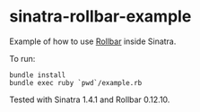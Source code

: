 # sinatra-rollbar-example

Example of how to use [Rollbar](https://rollbar.com) inside Sinatra.

To run:

```
bundle install
bundle exec ruby `pwd`/example.rb
```

Tested with Sinatra 1.4.1 and Rollbar 0.12.10.
